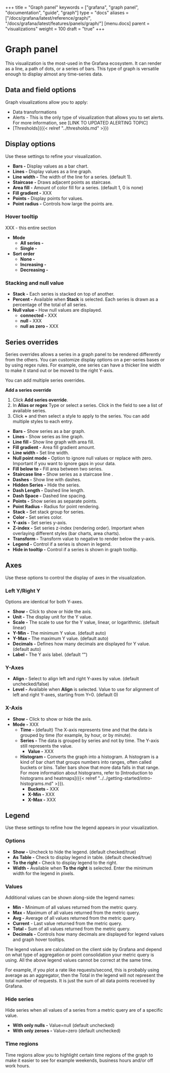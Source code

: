 +++
title = "Graph panel"
keywords = ["grafana", "graph panel", "documentation", "guide", "graph"]
type = "docs"
aliases = ["/docs/grafana/latest/reference/graph/", "/docs/grafana/latest/features/panels/graph/"]
[menu.docs]
parent = "visualizations"
weight = 100
draft = "true"
+++

# Graph panel

This visualization is the most-used in the Grafana ecosystem. It can render as a line, a path of dots, or a series of bars. This type of graph is versatile enough to display almost any time-series data.

## Data and field options

Graph visualizations allow you to apply:
- Data transformations
- Alerts - This is the only type of visualization that allows you to set alerts. For more information, see [LINK TO UPDATED ALERTING TOPIC]
- [Thresholds]({{< relref "../thresholds.md" >}})

## Display options

Use these settings to refine your visualization.

- **Bars -** Display values as a bar chart.
- **Lines -** Display values as a line graph.
- **Line width -** The width of the line for a series. (default 1).
- **Staircase -** Draws adjacent points as staircase.
- **Area fill -** Amount of color fill for a series. (default 1, 0 is none)
- **Fill gradient -** XXX
- **Points -** Display points for values.
- **Point radius -** Controls how large the points are.

### Hover tooltip
XXX - this entire section
- **Mode**
  - **All series -**
  - **Single -**
- **Sort order**
  - **None -**
  - **Increasing -**
  - **Decreasing -**

### Stacking and null value

- **Stack -** Each series is stacked on top of another.
- **Percent -** Available when **Stack** is selected. Each series is drawn as a percentage of the total of all series.
- **Null value -** How null values are displayed.
  - **connected -** XXX
  - **null -** XXX
  - **null as zero -** XXX

## Series overrides

Series overrides allows a series in a graph panel to be rendered differently from the others. You can customize display options on a per-series bases or by using regex rules. For example, one series can have a thicker line width to make it stand out or be moved to the right Y-axis.

You can add multiple series overrides.

**Add a series override**

1. Click **Add series override**.
1. In **Alias or regex** Type or select a series. Click in the field to see a list of available series.
1. Click **+** and then select a style to apply to the series. You can add multiple styles to each entry.
  - **Bars -** Show series as a bar graph.
  - **Lines -** Show series as line graph.
  - **Line fill -** Show line graph with area fill.
  - **Fill gradient -** Area fill gradient amount.
  - **Line width -** Set line width.
  - **Null point mode -** Option to ignore null values or replace with zero. Important if you want to ignore gaps in your data.
  - **Fill below to -** Fill area between two series.
  - **Staircase line -** Show series as a staircase line .
  - **Dashes -** Show line with dashes.
  - **Hidden Series -** Hide the series.
  - **Dash Length -** Dashed line length.
  - **Dash Space -** Dashed line spacing.
  - **Points -** Show series as separate points.
  - **Point Radius -** Radius for point rendering.
  - **Stack -** Set stack group for series.
  - **Color -** Set series color.
  - **Y-axis -** Set series y-axis.
  - **Z-index -** Set series z-index (rendering order). Important when overlaying different styles (bar charts, area charts).
  - **Transform -** Transform value to negative to render below the y-axis.
  - **Legend -** Control if a series is shown in legend.
  - **Hide in tooltip -** Control if a series is shown in graph tooltip.

## Axes

Use these options to control the display of axes in the visualization.

### Left Y/Right Y

Options are identical for both Y-axes.

- **Show -** Click to show or hide the axis.
- **Unit -** The display unit for the Y value.
- **Scale -** The scale to use for the Y value, linear, or logarithmic. (default linear)
- **Y-Min -** The minimum Y value. (default auto)
- **Y-Max -** The maximum Y value. (default auto)
- **Decimals -** Defines how many decimals are displayed for Y value. (default auto)
- **Label -** The Y axis label. (default “")

### Y-Axes
- **Align -** Select to align left and right Y-axes by value. (default unchecked/false)
- **Level -** Available when **Align** is selected. Value to use for alignment of left and right Y-axes, starting from Y=0. (default 0)

### X-Axis

- **Show -** Click to show or hide the axis.
- **Mode -** XXX
  - **Time -** (default) The X-axis represents time and that the data is grouped by time (for example, by hour, or by minute).
  - **Series -** The data is grouped by series and not by time. The Y-axis still represents the value.
    - **Value -**  XXX
  - **Histogram -** Converts the graph into a histogram. A histogram is a kind of bar chart that groups numbers into ranges, often called buckets or bins. Taller bars show that more data falls in that range. For more information about histograms, refer to [Introduction to histograms and heatmaps]({{< relref "../../getting-started/intro-histograms.md" >}}).
    - **Buckets -** XXX
    - **X-Min -** XXX
    - **X-Max -** XXX
	
## Legend

Use these settings to refine how the legend appears in your visualization.

### Options

- **Show -** Uncheck to hide the legend. (default checked/true)
- **As Table -** Check to display legend in table. (default checked/true)
- **To the right -** Check to display legend to the right.
- **Width -** Available when **To the right** is selected. Enter the minimum width for the legend in pixels.

### Values

Additional values can be shown along-side the legend names:

- **Min -** Minimum of all values returned from the metric query.
- **Max -** Maximum of all values returned from the metric query.
- **Avg -** Average of all values returned from the metric query.
- **Current** - Last value returned from the metric query.
- **Total -** Sum of all values returned from the metric query.
- **Decimals -** Controls how many decimals are displayed for legend values and graph hover tooltips.

The legend values are calculated on the client side by Grafana and depend on what type of aggregation or point consolidation your metric query is using. All the above legend values cannot be correct at the same time. 

For example, if you plot a rate like requests/second, this is probably using average as an aggregator, then the Total in the legend will not represent the total number of requests. It is just the sum of all data points received by Grafana.

### Hide series

Hide series when all values of a series from a metric query are of a specific value.

- **With only nulls -** Value=null (default unchecked)
- **With only zeroes -** Value=zero (default unchecked) 

### Time regions

Time regions allow you to highlight certain time regions of the graph to make it easier to see for example weekends, business hours and/or off work hours.
